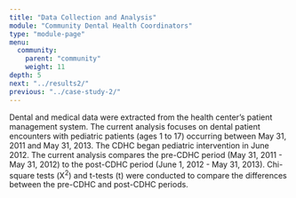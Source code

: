 ```yaml
---
title: "Data Collection and Analysis"
module: "Community Dental Health Coordinators"
type: "module-page"
menu:
  community:
    parent: "community"
    weight: 11
depth: 5
next: "../results2/"
previous: "../case-study-2/"
---
```

<div class="pageblock"><p>Dental and medical data were extracted from the health center’s patient management system. The current analysis focuses on dental patient encounters with pediatric patients (ages 1 to 17) occurring between May 31, 2011 and May 31, 2013. The CDHC began pediatric intervention in June 2012. The current analysis compares the pre-CDHC period (May 31, 2011 - May 31, 2012) to the post-CDHC period (June 1, 2012 - May 31, 2013). Chi-square tests (Χ<sup>2</sup>) and t-tests (t) were conducted to compare the differences between the pre-CDHC and post-CDHC periods.</p>
</div>